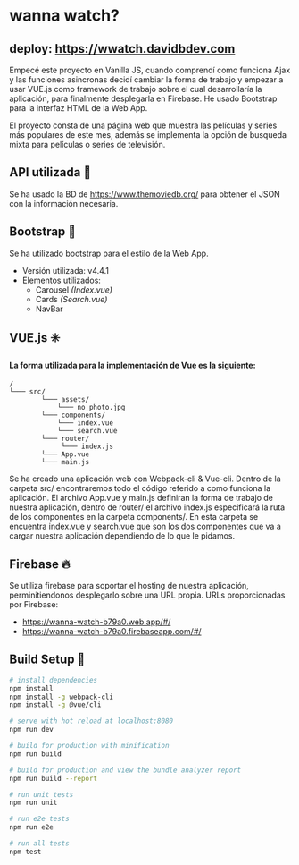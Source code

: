 # wanna watch?
## deploy: https://wwatch.davidbdev.com

Empecé este proyecto en Vanilla JS, cuando comprendí como funciona Ajax y las funciones asincronas decidí cambiar la forma de trabajo y empezar a usar VUE.js como framework de trabajo sobre el cual desarrollaría la aplicación, para finalmente desplegarla en Firebase. He usado Bootstrap para la interfaz HTML de la Web App.

El proyecto consta de una página web que muestra las películas y series más populares de este mes, además se implementa la opción de busqueda mixta para películas o series de televisión.

## API utilizada :key:

Se ha usado la BD de https://www.themoviedb.org/ para obtener el JSON con la información necesaria.

## Bootstrap :large_blue_diamond:

Se ha utilizado bootstrap para el estilo de la Web App.

  - Versión utilizada: v4.4.1
  - Elementos utilizados:
      - Carousel _(Index.vue)_
      - Cards _(Search.vue)_
      - NavBar
      
## VUE.js :eight_spoked_asterisk:

#### La forma utilizada para la implementación de Vue es la siguiente:

    /
    └─── src/
            └─── assets/
                └─── no_photo.jpg
            └─── components/
                └─── index.vue
                └─── search.vue
            └─── router/
                 └─── index.js
            └─── App.vue
            └─── main.js

Se ha creado una aplicación web con Webpack-cli & Vue-cli. Dentro de la carpeta src/ encontraremos todo el código referido a como funciona la aplicación. El archivo App.vue y main.js definiran la forma de trabajo de nuestra aplicación, dentro de router/ el archivo index.js especificará la ruta de los componentes en la carpeta components/. En esta carpeta se encuentra index.vue y search.vue que son los dos componentes que va a cargar nuestra aplicación dependiendo de lo que le pidamos.

## Firebase :fire:

Se utiliza firebase para soportar el hosting de nuestra aplicación, perminitiendonos desplegarlo sobre una URL propia.
URLs proporcionadas por Firebase:
  - https://wanna-watch-b79a0.web.app/#/
  - https://wanna-watch-b79a0.firebaseapp.com/#/
  

## Build Setup :hammer:

``` bash
# install dependencies
npm install
npm install -g webpack-cli
npm install -g @vue/cli

# serve with hot reload at localhost:8080
npm run dev

# build for production with minification
npm run build

# build for production and view the bundle analyzer report
npm run build --report

# run unit tests
npm run unit

# run e2e tests
npm run e2e

# run all tests
npm test
```
